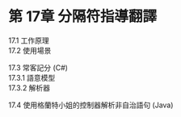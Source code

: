 # 第 17章 分隔符指導翻譯 #

17.1 工作原理  
17.2 使用場景  

17.3 常客記分 (C#)  
17.3.1 語意模型   
17.3.2 解析器   

17.4 使用格蘭特小姐的控制器解析非自治語句 (Java)  
